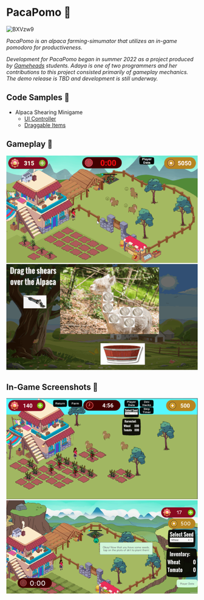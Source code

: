 # PacaPomo 🦙
![BXVzw9](https://user-images.githubusercontent.com/32820882/195289771-050646d7-67ee-4706-b5b4-a40571f381a6.jpg)

*PacaPomo is an alpaca farming-simumator that utilizes an in-game pomodoro for productiveness.*

*Development for PacaPomo began in summer 2022 as a project produced by <a href="https://gameheadsoakland.org/" target="_blank">Gameheads</a> students. Adaya is one of two programmers and her contributions to this project consisted primarily of gameplay mechanics. The demo release is TBD and development is still underway.*

## Code Samples 🌽
- Alpaca Shearing Minigame
  - <a href="" target="_blank">UI Controller</a>
  - <a href="" target="_blank">Draggable Items</a>

## Gameplay 🌽
![gameplay gif1](gameplay1.gif) ![gameplay gif2](gameplay2.gif) 


## In-Game Screenshots 🌽
![screenshot](sc1.png) ![screenshot](sc2.png) 
